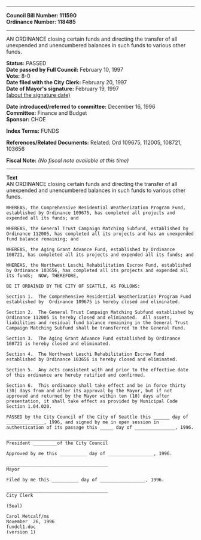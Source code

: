 * * * * *  
  
**Council Bill Number: [](#h0)[](#h2)111590**   
**Ordinance Number: 118485**  
  
* * * * *  
  
AN ORDINANCE closing certain funds and directing the transfer of all unexpended and unencumbered balances in such funds to various other funds.  
  
**Status:** PASSED   
**Date passed by Full Council:** February 10, 1997   
**Vote:** 8-0   
**Date filed with the City Clerk:** February 20, 1997   
**Date of Mayor's signature:** February 19, 1997   
[(about the signature date)](/~public/approvaldate.htm)   
  
  
**Date introduced/referred to committee:** December 16, 1996   
**Committee:** Finance and Budget   
**Sponsor:** CHOE   
  
**Index Terms:** FUNDS  
  
**References/Related Documents:** Related: Ord 109675, 112005, 108721, 103656  
  
**Fiscal Note:** *(No fiscal note available at this time)*  
  
* * * * *  
  
**Text**  
    AN ORDINANCE closing certain funds and directing the transfer of all  
    unexpended and unencumbered balances in such funds to various other  
    funds.  
  
    WHEREAS, the Comprehensive Residential Weatherization Program Fund,  
    established by Ordinance 109675, has completed all projects and  
    expended all its funds; and  
  
    WHEREAS, the General Trust Campaign Matching Subfund, established by  
    Ordinance 112005, has completed all its projects and has an unexpended  
    fund balance remaining; and  
  
    WHEREAS, the Aging Grant Advance Fund, established by Ordinance  
    108721, has completed all its projects and expended all its funds; and  
  
    WHEREAS, the Northwest Leschi Rehabilitation Escrow Fund, established  
    by Ordinance 103656, has completed all its projects and expended all  
    its funds;  NOW, THEREFORE,  
  
    BE IT ORDAINED BY THE CITY OF SEATTLE, AS FOLLOWS:  
  
    Section 1.  The Comprehensive Residential Weatherization Program Fund  
    established by  Ordinance 109675 is hereby closed and eliminated.  
  
    Section 2.  The General Trust Campaign Matching Subfund established by  
    Ordinance 112005 is hereby closed and eliminated.  All assets,  
    liabilities and residual fund balance remaining in the General Trust  
    Campaign Matching Subfund shall be transferred to the General Fund.  
  
    Section 3.  The Aging Grant Advance Fund established by Ordinance  
    108721 is hereby closed and eliminated.  
  
    Section 4.  The Northwest Leschi Rehabilitation Escrow Fund  
    established by Ordinance 103656 is hereby closed and eliminated.  
  
    Section 5.  Any acts consistent with and prior to the effective date  
    of this ordinance are hereby ratified and confirmed.  
  
    Section 6.  This ordinance shall take effect and be in force thirty  
    (30) days from and after its approval by the Mayor, but if not  
    approved and returned by the Mayor within ten (10) days after  
    presentation, it shall take effect as provided by Municipal Code  
    Section 1.04.020.  
  
    PASSED by the City Council of the City of Seattle this ______ day of  
    ______________, 1996, and signed by me in open session in  
    authentication of its passage this _____ day of _______________, 1996.  
  
    ______________________________________  
    President _________of the City Council  
  
    Approved by me this __________ day of _________________, 1996.  
  
    ______________________________________  
    Mayor  
  
    Filed by me this __________ day of _________________, 1996.  
  
    ______________________________________  
    City Clerk  
  
    (Seal)  
  
    Carol Metcalf/ms  
    November  26, 1996  
    fundcl1.doc  
    (version 1)  

